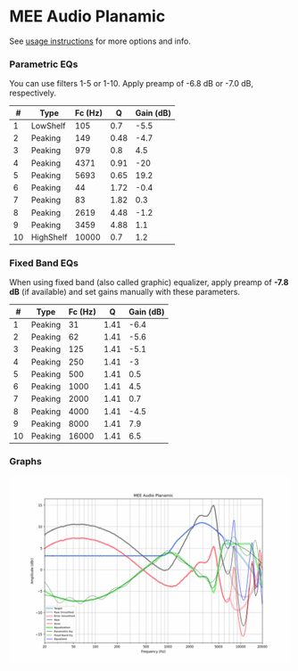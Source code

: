 # MEE Audio Planamic
See [usage instructions](https://github.com/jaakkopasanen/AutoEq#usage) for more options and info.

### Parametric EQs
You can use filters 1-5 or 1-10. Apply preamp of -6.8 dB or -7.0 dB, respectively.

|   # | Type      |   Fc (Hz) |    Q |   Gain (dB) |
|-----|-----------|-----------|------|-------------|
|   1 | LowShelf  |       105 | 0.7  |        -5.5 |
|   2 | Peaking   |       149 | 0.48 |        -4.7 |
|   3 | Peaking   |       979 | 0.8  |         4.5 |
|   4 | Peaking   |      4371 | 0.91 |       -20   |
|   5 | Peaking   |      5693 | 0.65 |        19.2 |
|   6 | Peaking   |        44 | 1.72 |        -0.4 |
|   7 | Peaking   |        83 | 1.82 |         0.3 |
|   8 | Peaking   |      2619 | 4.48 |        -1.2 |
|   9 | Peaking   |      3459 | 4.88 |         1.1 |
|  10 | HighShelf |     10000 | 0.7  |         1.2 |

### Fixed Band EQs
When using fixed band (also called graphic) equalizer, apply preamp of **-7.8 dB** (if available) and set gains manually with these parameters.

|   # | Type    |   Fc (Hz) |    Q |   Gain (dB) |
|-----|---------|-----------|------|-------------|
|   1 | Peaking |        31 | 1.41 |        -6.4 |
|   2 | Peaking |        62 | 1.41 |        -5.6 |
|   3 | Peaking |       125 | 1.41 |        -5.1 |
|   4 | Peaking |       250 | 1.41 |        -3   |
|   5 | Peaking |       500 | 1.41 |         0.5 |
|   6 | Peaking |      1000 | 1.41 |         4.5 |
|   7 | Peaking |      2000 | 1.41 |         0.7 |
|   8 | Peaking |      4000 | 1.41 |        -4.5 |
|   9 | Peaking |      8000 | 1.41 |         7.9 |
|  10 | Peaking |     16000 | 1.41 |         6.5 |

### Graphs
![](./MEE%20Audio%20Planamic.png)
